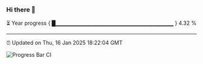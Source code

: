 ### Hi there 👋

⏳ Year progress { █▁▁▁▁▁▁▁▁▁▁▁▁▁▁▁▁▁▁▁▁▁▁▁▁▁▁▁▁▁ } 4.32 %

---

⏰ Updated on Thu, 16 Jan 2025 18:22:04 GMT

![Progress Bar CI](https://github.com/liununu/liununu/workflows/Progress%20Bar%20CI/badge.svg)
